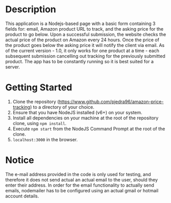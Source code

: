 # Description
This application is a Nodejs-based page with a basic form containing 3 fields for: email, Amazon product URL to track, and the asking price for the product to go below. Upon a successful submission, the website checks the actual price of the product on Amazon every 24 hours. Once the price of the product goes below the asking price it will notify the client via email. As of the current version - 1.0, it only works for one product at a time - each subsequent submission cancelling out tracking for the previously submitted product. The app has to be constantly running so it is best suited for a server.

# Getting Started
1. Clone the repository (https://www.github.com/pjedra96/amazon-price-tracking) to a directory of your choice.
2. Ensure that you have NodeJS installed (v6+) on your system. 
3. Install all dependencies on your machine at the root of the repository clone, using `npm install`.
4. Execute `npm start` from the NodeJS Command Prompt at the root of the clone.
5. `localhost:3000` in the browser.

# Notice
The e-mail address provided in the code is only used for testing, and therefore it does not send actual an actual email to the user, should they enter their address. In order for the email functionality to actually send emails, nodemailer has to be configured using an actual gmail or hotmail account details.